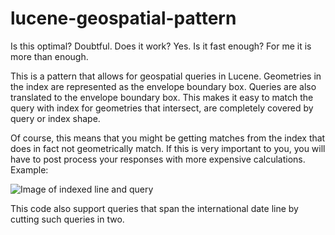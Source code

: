 # lucene-geospatial-pattern

Is this optimal? Doubtful. Does it work? Yes. Is it fast enough? For me it is more than enough.

This is a pattern that allows for geospatial queries in Lucene. Geometries in the index are represented as the envelope
boundary box. Queries are also translated to the envelope boundary box. This makes it easy to match the query with index
for geometries that intersect, are completely covered by query or index shape.

Of course, this means that you might be getting matches from the index that does in fact not geometrically match. If this
is very important to you, you will have to post process your responses with more expensive calculations. Example:

![Image of indexed line and query](https://raw.githubusercontent.com/kodapan/lucene-geospatial-pattern/documentation/indexed%20line%20and%20query.png)

This code also support queries that span the international date line by cutting such queries in two.
